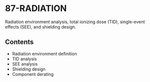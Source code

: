 # 87-RADIATION

Radiation environment analysis, total ionizing dose (TID), single-event effects (SEE), and shielding design.

## Contents
- Radiation environment definition
- TID analysis
- SEE analysis
- Shielding design
- Component derating
